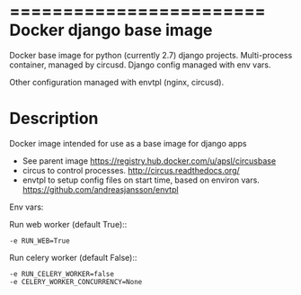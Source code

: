 ========================
Docker django base image
========================

Docker base image for python (currently 2.7) django projects.
Multi-process container, managed by circusd. 
Django config managed with env vars.

Other configuration managed with envtpl (nginx, circusd).


Description
===========

Docker image intended for use as a base image for django apps

* See parent image https://registry.hub.docker.com/u/apsl/circusbase
* circus to control processes. http://circus.readthedocs.org/
* envtpl to setup config files on start time, based on environ vars. https://github.com/andreasjansson/envtpl


Env vars:

Run web worker  (default True)::

    -e RUN_WEB=True    

Run celery worker (default False)::

    -e RUN_CELERY_WORKER=false    
    -e CELERY_WORKER_CONCURRENCY=None
